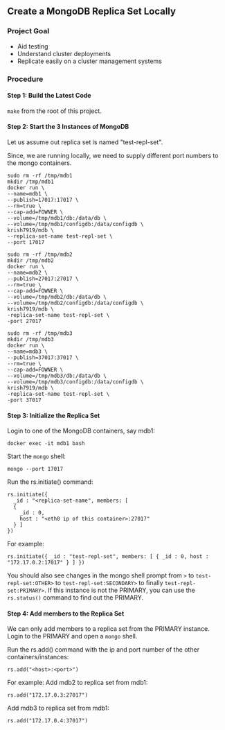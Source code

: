 ## Create a MongoDB Replica Set Locally

### Project Goal

*  Aid testing
*  Understand cluster deployments
*  Replicate easily on a cluster management systems

### Procedure

#### Step 1: Build the Latest Code

`make` from the root of this project.


#### Step 2: Start the 3 Instances of MongoDB

Let us assume out replica set is named "test-repl-set".

Since, we are running locally, we need to supply different port
numbers to the mongo containers.

```
sudo rm -rf /tmp/mdb1
mkdir /tmp/mdb1
docker run \
--name=mdb1 \
--publish=17017:17017 \
--rm=true \
--cap-add=FOWNER \
--volume=/tmp/mdb1/db:/data/db \
--volume=/tmp/mdb1/configdb:/data/configdb \
krish7919/mdb \
--replica-set-name test-repl-set \
--port 17017
```

```
sudo rm -rf /tmp/mdb2
mkdir /tmp/mdb2
docker run \
--name=mdb2 \
--publish=27017:27017 \
--rm=true \
--cap-add=FOWNER \
--volume=/tmp/mdb2/db:/data/db \
--volume=/tmp/mdb2/configdb:/data/configdb \
krish7919/mdb \
-replica-set-name test-repl-set \
-port 27017
```

```
sudo rm -rf /tmp/mdb3
mkdir /tmp/mdb3
docker run \
--name=mdb3 \
--publish=37017:37017 \
--rm=true \
--cap-add=FOWNER \
--volume=/tmp/mdb3/db:/data/db \
--volume=/tmp/mdb3/configdb:/data/configdb \
krish7919/mdb \
-replica-set-name test-repl-set \
-port 37017
```

#### Step 3: Initialize the Replica Set

Login to one of the MongoDB containers, say mdb1:

`docker exec -it mdb1 bash`

Start the `mongo` shell:

`mongo --port 17017`


Run the rs.initiate() command:
```
rs.initiate({ 
  _id : "<replica-set-name", members: [
  { 
    _id : 0,
    host : "<eth0 ip of this container>:27017"
  } ]
})
```

For example:

```
rs.initiate({ _id : "test-repl-set", members: [ { _id : 0, host :
"172.17.0.2:17017" } ] })
```

You should also see changes in the mongo shell prompt from `>` to
`test-repl-set:OTHER>` to `test-repl-set:SECONDARY>` to finally
`test-repl-set:PRIMARY>`.
If this instance is not the PRIMARY, you can use the `rs.status()` command to
find out the PRIMARY.

#### Step 4: Add members to the Replica Set

We can only add members to a replica set from the PRIMARY instance.
Login to the PRIMARY and open a `mongo` shell.

Run the rs.add() command with the ip and port number of the other
containers/instances:
```
rs.add("<host>:<port>")
```
For example:
Add mdb2 to replica set from mdb1:
```
rs.add("172.17.0.3:27017")
```
Add mdb3 to replica set from mdb1:
```
rs.add("172.17.0.4:37017")
```

